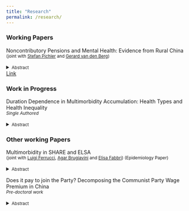 ```yaml
---
title: "Research"
permalink: /research/
---
```



### Working Papers
Noncontributory Pensions and Mental Health: Evidence from Rural China <br/>
<small>(joint with [Stefan Pichler] and [Gerard van den Berg])</small> <br/>  
<details>
<summary><small>Abstract</small></summary>
<small>
This paper investigates the mental health consequences of noncontributory pensions by leveraging regional and temporal variation in implementation dates of the New Rural Pension Scheme (2009–2012). Using data from the China Health and Retirement Longitudinal Study (CHARLS), we implement a difference-in-difference strategy and compare estimates from a two-way-fixed effect specification with estimators that are robust to heterogenous treatment effects. 
Our results reveal a pension take-up of 60% among the eligible rural population, a 900-yuan rise in annual pension income, and significant crowding-out of private transfers from children and grandchildren. The results indicate that the new rural pension scheme improves mental health by reducing depressive symptoms, and provide evidence of its broader welfare implications.
</small>
</details>
<a href="https://www.econometricsociety.org/regional-activities/conference-papers/view/271/414" target="_blank">Link</a>


<!-- 
Download PDF
<a href="https://raw.githubusercontent.com/ccomploj/ccomploj.github.io/main/assets/files/complojPichlerBerg2024_gh.pdf" target="_blank">Download PDF</a>
-->

<!-- ### Publications -->
<!-- 
[Title](URL) <br/>
<small>*Journal Name*, Vol. , pp. xx-xx, yyyy (with [xx])</small> <br/>  
<details>
<summary><small>Abstract</small></summary>
<small>
</small>
</details> -->





### Work in Progress
Duration Dependence in Multimorbidity Accumulation: Health Types and Health Inequality<br/>
<small>*Single Authored* </small> <br/>  
<details>
<summary><small>Abstract</small></summary>
<small>
Multimorbidity (having more than one chronic health condition at the same time) increases with aging and is associated with adverse health outcomes, including physical and cognitive disability, frailty and early death. This paper studies how unobserved differences between individuals (i.e. health ``types'') account for differences in the speed of disease accumulation between individuals who are indistinguishable using observed characteristics. 
Using rich panel data with health and labor market histories from more than 20,000 individuals followed over a period of 20 years from the Health and Retirement Study (HRS) and the Panel Study of Income Dynamics (PSID), we model the transitions between different disease states, or multimorbidity states, using a finite mixture ordered logit that incorporates unobserved heterogeneity. The model exploits the duration spent in each multimorbidity state to identify the presence of multiple health types among the elderly. 
</small>
</details>


### Other working Papers
Multimorbidity in SHARE and ELSA<br/>
<small>(joint with [Luigi Ferrucci], [Agar Brugiavini] and [Elisa Fabbri]) (Epidemiology Paper)</small> <br/>  
<details>
<summary><small>Abstract</small></summary>
<small>
It is well established that multimorbidity increases with aging and is associated with adverse health
outcomes, including physical and cognitive disability, frailty and mortality. Using longitudinal data from more
than 25000 participants to the Survey of Health, Ageing and Retirement in Europe (SHARE)
and the English Longitudinal Study of Ageing (ELSA), we describe the longitudinal disease trajectories of elderly individuals older than 50 prior to death. We implement a linear mixed model and a generalized ordered logit with flexible coefficients across thresholds and find that the probability within individuals of developing higher-order diseases increases dynamically with the current disease count. Heterogeneity analyses suggest that individuals who experienced the first disease onset at older ages present a more rapid health deterioration, and that individuals from disadvantaged socioeconomic background accumulate chronic conditions faster. We do not find evidence of any chronic disease clusters.
</small>
</details>

Does it pay to join the Party? Decomposing the Communist Party Wage Premium in China<br/>
<small>*Pre-doctoral work* </small> <br/>  
<details>
<summary><small>Abstract</small></summary>
<small>
In the Chinese labor market Communist Party members have better paying jobs and are more likely to work in white-collar occupations, but it is difficult to disentangle the party membership effect from the effect coming from unobserved differences in ability. In this paper, I match similar party and non-party members based on their propensity to attain membership using self-reported information about childhood socioeconomic conditions and parental background which are highly predictive of membership status. Using the China Health and Retirement Longitudinal Study (CHARLS) from 2018, I find that after conditioning on childhood conditions, the lifetime income differences between party and non-party members decrease substantially, though the party premium effect persists. The residual premium is largest for retirees who previously worked in white-collar occupations, while no residual premium persists in blue-collar occupations or those still employed at the time of the survey. 
</small>
</details>


<!-- One-Child Policy fines and informal care: Does family size matter?<br/>
<small>(single authored, job market paper)</small> <br/>  
<details>
<summary><small>Abstract</small></summary>
<small>
</small>
</details> -->




<!-- Multimorbidity in SHARE and ELSA <br/>
<small>(joint with [Luigi Ferrucci], [Agar Brugiavini] and [Elisa Fabbri])</small> <br/>  
<small>(joint with somebody)</small> <br/>  
<details>
<summary><small>Abstract</small></summary>
It is well established that multimorbidity increases with aging and is associated with adverse health
outcomes, including physical and cognitive disability, frailty and mortality. Using longitudinal data from more
than 25000 participants to the Survey of Health, Ageing and Retirement in Europe (SHARE)
and the English Longitudinal Study of Ageing (ELSA), we describe the longitudinal disease trajectories of elderly 
individuals older than 50 prior to death. 
We implement a linear mixed model and a generalized ordered logit with flexible coefficients across thresholds,
and find that the probability within individuals to develop an additional disease accelerates with the 
current disease count. Heterogeneity analyses suggest that individuals who experienced the first disease onset 
at older ages present a more rapid health deterioration. We do not find evidence of any disease clusters.
<small>
</details> -->

[//]: # (Links)
<!-- URL *must* come immediately after 1 space below (otherwise system cannot link) -->
[Gerard van den Berg]: <https://www.rug.nl/staff/gerard.van.den.berg/>
[Stefan Pichler]: <https://www.rug.nl/staff/s.pichler/cv?lang=en>
[Luigi Ferrucci]: <https://www.nia.nih.gov/about/staff/ferrucci-luigi>
[Agar Brugiavini]: <https://unive.it/data/people/5591624>
[Elisa Fabbri]: <https://www.unibo.it/sitoweb/elisa.fabbri38/>







